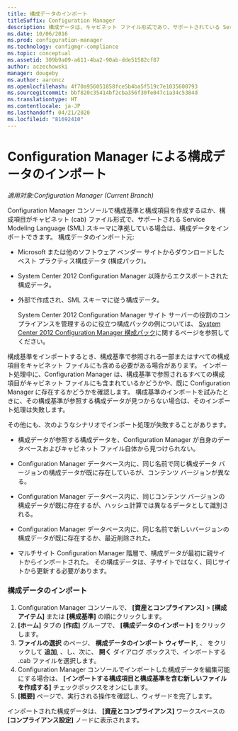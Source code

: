 ```yaml
---
title: 構成データのインポート
titleSuffix: Configuration Manager
description: 構成データは、キャビネット ファイル形式であり、サポートされている Service Modeling Language スキーマに準拠している場合にインポートできます。
ms.date: 10/06/2016
ms.prod: configuration-manager
ms.technology: configmgr-compliance
ms.topic: conceptual
ms.assetid: 309b9a09-a611-4ba2-90ab-dde51582cf87
author: aczechowski
manager: dougeby
ms.author: aaroncz
ms.openlocfilehash: 4f70a956051858fce5b4ba5f519c7e1035600793
ms.sourcegitcommit: bbf820c35414bf2cba356f30fe047c1a34c5384d
ms.translationtype: HT
ms.contentlocale: ja-JP
ms.lasthandoff: 04/21/2020
ms.locfileid: "81692410"
---
```

# <a name="import-configuration-data-with-configuration-manager"></a>Configuration Manager による構成データのインポート

*適用対象:Configuration Manager (Current Branch)*

Configuration Manager コンソールで構成基準と構成項目を作成するほか、構成項目がキャビネット (cab) ファイル形式で、サポートされる Service Modeling Language (SML) スキーマに準拠している場合は、構成データをインポートできます。 構成データのインポート元:  

- Microsoft または他のソフトウェア ベンダー サイトからダウンロードしたベスト プラクティス構成データ (構成パック)。  

- System Center 2012 Configuration Manager 以降からエクスポートされた構成データ。  

- 外部で作成され、SML スキーマに従う構成データ。  

  System Center 2012 Configuration Manager サイト サーバーの役割のコンプライアンスを管理するのに役立つ構成パックの例については、 [System Center 2012 Configuration Manager 構成パック](https://www.microsoft.com/download/details.aspx?id=30710&WT.mc_id=rss_alldownloads_all)に関するページを参照してください。  

構成基準をインポートするとき、構成基準で参照される一部またはすべての構成項目をキャビネット ファイルにも含める必要がある場合があります。 インポート処理中に、Configuration Manager は、構成基準で参照されるすべての構成項目がキャビネット ファイルにも含まれているかどうかや、既に Configuration Manager に存在するかどうかを確認します。 構成基準のインポートを試みたときに、その構成基準が参照する構成データが見つからない場合は、そのインポート処理は失敗します。  

その他にも、次のようなシナリオでインポート処理が失敗することがあります。  

-   構成データが参照する構成データを、Configuration Manager が自身のデータベースおよびキャビネット ファイル自体から見つけられない。  

-   Configuration Manager データベース内に、同じ名前で同じ構成データ バージョンの構成データが既に存在しているが、コンテンツ バージョンが異なる。  

-   Configuration Manager データベース内に、同じコンテンツ バージョンの構成データが既に存在するが、ハッシュ計算では異なるデータとして識別される。  

-   Configuration Manager データベース内に、同じ名前で新しいバージョンの構成データが既に存在するか、最近削除された。  

-   マルチサイト Configuration Manager 階層で、構成データが最初に親サイトからインポートされた。 その構成データは、子サイトではなく、同じサイトから更新する必要があります。  

### <a name="import-configuration-data"></a>構成データのインポート  

1.  Configuration Manager コンソールで、 **[資産とコンプライアンス]**  >  **[構成アイテム]** または **[構成基準]** の順にクリックします。
2.  **[ホーム]** タブの **[作成]** グループで、 **[構成データのインポート]** をクリックします。  
3.  **ファイルの選択** のページ、 **構成データのインポート ウィザード**, 、 をクリックして **追加**, 、し、次に、 **開く**  ダイアログ ボックスで、インポートする .cab ファイルを選択します。  
4.  Configuration Manager コンソールでインポートした構成データを編集可能にする場合は、 **[インポートする構成項目と構成基準を含む新しいファイルを作成する]** チェックボックスをオンにします。  
5.  **[概要]** ページで、実行される操作を確認し、ウィザードを完了します。  

インポートされた構成データは、 **[資産とコンプライアンス]** ワークスペースの **[コンプライアンス設定]** ノードに表示されます。  
